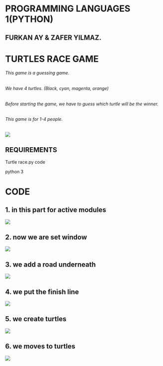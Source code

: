 # PROGRAMMING LANGUAGES 1(PYTHON)
## FURKAN AY & ZAFER YILMAZ.




# TURTLES RACE GAME

###### This game is a guessing game.
###### We have 4 turtles. (Black, cyan, magenta, orange)
###### Before starting the game, we have to guess which turtle will be the winner.
###### This game is for 1-4 people.

<img src="https://user-images.githubusercontent.com/74255322/102713672-24b18800-42f4-11eb-9397-dac9b25a4d5f.png">

## **REQUIREMENTS**
Turtle race.py code

python 3

# CODE
## 1. in this part for active modules
<img src="https://user-images.githubusercontent.com/74255322/102716781-31d87200-4308-11eb-9aeb-1e58201b2b24.png">

## 2. now we are set window
<img src="https://user-images.githubusercontent.com/74255322/102716899-e96d8400-4308-11eb-86f8-152dde47ad51.png">

## 3. we add a road underneath
<img src="https://user-images.githubusercontent.com/74255322/102717030-e2934100-4309-11eb-90db-90da3d62b025.png">

## 4. we put the finish line
<img src="https://user-images.githubusercontent.com/74255322/102717168-c512a700-430a-11eb-8cf3-f4d1aedfc7f2.png">

## 5. we create turtles
<img src="https://user-images.githubusercontent.com/74255322/102717311-ad87ee00-430b-11eb-8d86-9c3f4b0bfc4f.png">

## 6. we moves to turtles
<img src="https://user-images.githubusercontent.com/74255322/102717421-5e8e8880-430c-11eb-9d47-5176c388a8bc.png">





